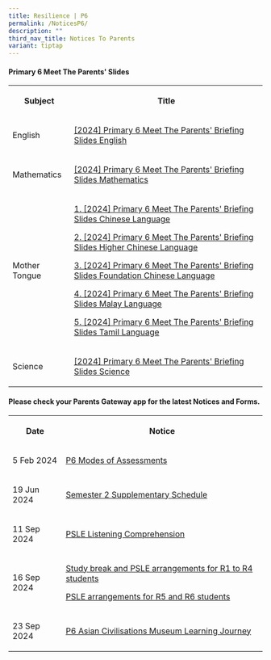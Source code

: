 ```yaml
---
title: Resilience | P6
permalink: /NoticesP6/
description: ""
third_nav_title: Notices To Parents
variant: tiptap
---
```

<h4>Primary 6 Meet The Parents' Slides</h4>
<table style="minWidth: 50px">
<colgroup>
<col>
<col>
</colgroup>
<tbody>
<tr>
<th rowspan="1" colspan="1">
<p>Subject</p>
</th>
<th rowspan="1" colspan="1">
<p>Title</p>
</th>
</tr>
<tr>
<td rowspan="1" colspan="1">
<p>English</p>
</td>
<td rowspan="1" colspan="1">
<p><a href="https://youtu.be/8K7kBTSXmGU" rel="noopener noreferrer nofollow" target="_blank">[2024] Primary 6 Meet The Parents' Briefing Slides English</a>
</p>
</td>
</tr>
<tr>
<td rowspan="1" colspan="1">
<p>Mathematics</p>
</td>
<td rowspan="1" colspan="1">
<p><a href="https://youtu.be/xc4vo6pSJYY" rel="noopener noreferrer nofollow" target="_blank">[2024] Primary 6 Meet The Parents' Briefing Slides Mathematics</a>
</p>
</td>
</tr>
<tr>
<td rowspan="1" colspan="1">
<p>Mother Tongue</p>
</td>
<td rowspan="1" colspan="1">
<p><a href="https://youtu.be/tNKy3NwtFk8" rel="noopener noreferrer nofollow" target="_blank">1. [2024] Primary 6 Meet The Parents' Briefing Slides Chinese Language</a>
</p>
<p><a href="https://youtu.be/rVrA2bECDpE" rel="noopener noreferrer nofollow" target="_blank">2. [2024] Primary 6 Meet The Parents' Briefing Slides Higher Chinese Language</a>
</p>
<p><a href="https://youtu.be/sRy1_W-WxrY" rel="noopener noreferrer nofollow" target="_blank">3. [2024] Primary 6 Meet The Parents' Briefing Slides Foundation Chinese Language</a>
</p>
<p><a href="https://youtu.be/GnJRz8IHb30" rel="noopener noreferrer nofollow" target="_blank">4. [2024] Primary 6 Meet The Parents' Briefing Slides Malay Language</a>
</p>
<p><a href="https://youtu.be/GKmHLkOjl40" rel="noopener noreferrer nofollow" target="_blank">5. [2024] Primary 6 Meet The Parents' Briefing Slides Tamil Language</a>
</p>
</td>
</tr>
<tr>
<td rowspan="1" colspan="1">
<p>Science</p>
</td>
<td rowspan="1" colspan="1">
<p><a href="https://youtu.be/L7brMOzlrr0" rel="noopener noreferrer nofollow" target="_blank">[2024] Primary 6 Meet The Parents' Briefing Slides Science</a>
</p>
</td>
</tr>
</tbody>
</table>
<p></p>
<h4>Please check your <strong>Parents Gateway</strong> app for the latest Notices and Forms.</h4>
<table style="minWidth: 50px">
<colgroup>
<col>
<col>
</colgroup>
<tbody>
<tr>
<th rowspan="1" colspan="1">
<p>Date</p>
</th>
<th rowspan="1" colspan="1">
<p>Notice</p>
</th>
</tr>
<tr>
<td rowspan="1" colspan="1">
<p>5 Feb 2024</p>
</td>
<td rowspan="1" colspan="1">
<p><a href="/files/Letter to parents/Term 1/JWPS_2024_P6_Modes_of_Assessments_Letter_to_Parents.pdf" rel="noopener noreferrer nofollow" target="_blank">P6 Modes of Assessments</a>
</p>
</td>
</tr>
<tr>
<td rowspan="1" colspan="1">
<p>19 Jun 2024</p>
</td>
<td rowspan="1" colspan="1">
<p><a href="/files/Letter to parents/Term 3/059_P6_Semester_2_Supplementary_Schedule.pdf" rel="noopener noreferrer nofollow" target="_blank">Semester 2 Supplementary Schedule</a>
</p>
</td>
</tr>
<tr>
<td rowspan="1" colspan="1">
<p>11 Sep 2024</p>
</td>
<td rowspan="1" colspan="1">
<p><a href="/files/Letter to parents/Term 4/074_PSLE_LC_2024.pdf" rel="noopener nofollow" target="_blank">PSLE Listening Comprehension</a>
</p>
</td>
</tr>
<tr>
<td rowspan="1" colspan="1">
<p>16 Sep 2024</p>
</td>
<td rowspan="1" colspan="1">
<p><a href="/files/Letter to parents/Term 4/078_PSLE_study_break_and_PSLE_arrangements_for_R1_to_R4.pdf" rel="noopener nofollow" target="_blank">Study break and PSLE arrangements for R1 to R4 students</a>
</p>
<p><a href="/files/Letter to parents/Term 4/079_PSLE_arrangements_for_R5_and_R6.pdf" rel="noopener nofollow" target="_blank">PSLE arrangements for R5 and R6 students</a>
</p>
</td>
</tr>
<tr>
<td rowspan="1" colspan="1">
<p>23 Sep 2024</p>
</td>
<td rowspan="1" colspan="1">
<p><a href="/files/Letter to parents/Term 4/080_P6_Asian_Civilisations_Museum_Learning_Journey.pdf" rel="noopener nofollow" target="_blank">P6 Asian Civilisations Museum Learning Journey</a>
</p>
</td>
</tr>
</tbody>
</table>
<p></p>
<p></p>